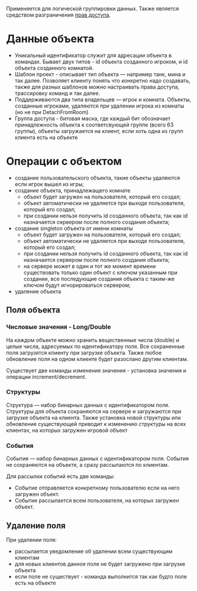 Применяется для логической группировки данных. Также является средством
разграничения [прав доступа](/components/relay/configuration/permissions/).

# Данные объекта

- Уникальный идентификатор служит для адресации объекта в командах. Бывает двух типов - id объекта созданного игроком, и
  id объекта созданного комнатой.
- Шаблон проект - описывает тип объекта — например танк, мина и так далее. Позволяет клиенту понять что конкретно надо
  создавать, также для разных шаблонов можно настраивать права доступа, трассировку команд и так далее.
- Поддерживаются два типа владельцев — игрок и комната. Объекты, созданные игроками, удаляются при удалении игрока из
  комнаты (но не при DetachFromRoom)
- Группа доступа - битовая маска, где каждый бит обозначает принадлежность объекта к соответсвующей группе (всего 63
  группы), объекты загружается на клиент, если хоть одна из групп клиента есть на объекте

# Операции с объектом

- создание пользовательского объекта, такие объекты удаляются если игрок вышел из игры;
- создание объекта, принадлежащего комнате
    - объект будет загружен на пользователя, который его создал;
    - объект автоматически не удаляется при выходе пользователя, который его создал;
    - при создании нельзя получить id созданного объекта, так как id назначается сервером после полного создания
      объекта;
- создание singleton объекта от имени комнаты
    - объект будет загружен на пользователя, который его создал;
    - объект автоматически не удаляется при выходе пользователя, который его создал;
    - при создании нельзя получить id созданного объекта, так как id назначается сервером после полного создания
      объекта;
    - на сервере может в один и тот же момент времени существовать только один объект с ключом указанным при создании,
      все последующие создания объекта с таким-же ключом будут игнорироваться сервером;
- удаление объекта

## Поля объекта

### Числовые значения - Long/Double

На каждом объекте можно хранить вещественные числа (double) и целые числа, адресуемых по идентификатору поля.
Все сохраненные поля загрузятся клиенту при загрузке объекта. Также любое обновление поля на одном клиенте будет
разослано другим клиентам.

Существует две команды изменения значения - установка значения и операции increment/decrement.

### Структуры

Структура — набор бинарных данных с идентификатором поля. Структуры для объекта сохраняются на сервере и загружаются при
загрузке объекта на клиента. Также установка новой структуры или обновление существующей приводит к изменению структуры
на всех клиентах, на которых загружен игровой объект

### События

События — набор бинарных данных с идентификатором поля. События не сохраняются на объекте, а сразу рассылаются по
клиентам.

Для рассылки событий есть две команды:

- Событие отправляется конкретному пользователю если на него загружен объект.
- Событие рассылается всем пользователя, на которых загружен объект.

## Удаление поля

При удалении поля:

- рассылается уведомление об удалении всем существующим клиентам
- для новых клиентов данное поле не будет загружено при загрузке объекта
- если поле не существует - команда выполнится так как будто поле есть на объекте
